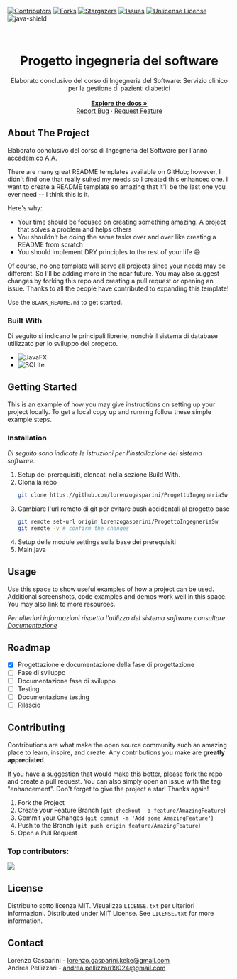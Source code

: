 <a id="readme-top"></a>
[![Contributors][contributors-shield]][contributors-url]
[![Forks][forks-shield]][forks-url]
[![Stargazers][stars-shield]][stars-url]
[![Issues][issues-shield]][issues-url]
[![Unlicense License][license-shield]][license-url]
![java-shield]

<!-- PROJECT LOGO -->
<br />
<div align="center">
  <h1 align="center">Progetto ingegneria del software</h1>

  <p align="center">
    Elaborato conclusivo del corso di Ingegneria del Software: Servizio clinico per la gestione di pazienti diabetici
    <br />
    <br />
    <a href="https://github.com/lorenzogasparini/ProgettoIngegneriaSw/tree/main/doc"><strong>Explore the docs »</strong></a>
    <br />
    <a href="https://github.com/lorenzogasparini/ProgettoIngegneriaSw/issues/new?labels=bug&template=bug-report---.md">Report Bug</a>
    &middot;
    <a href="https://github.com/lorenzogasparini/ProgettoIngegneriaSw/issues/new?labels=enhancement&template=feature-request---.md">Request Feature</a>
  </p>
</div>

<!-- TABLE OF CONTENTS
<details>
  <summary>Table of Contents</summary>
  <ol>
    <li>
      <a href="#about-the-project">About The Project</a>
      <ul>
        <li><a href="#built-with">Built With</a></li>
      </ul>
    </li>
    <li>
      <a href="#getting-started">Getting Started</a>
      <ul>
        <li><a href="#prerequisites">Prerequisites</a></li>
        <li><a href="#installation">Installation</a></li>
      </ul>
    </li>
    <li><a href="#usage">Usage</a></li>
    <li><a href="#roadmap">Roadmap</a></li>
    <li><a href="#contributing">Contributing</a></li>
    <li><a href="#license">License</a></li>
    <li><a href="#contact">Contact</a></li>
    <li><a href="#acknowledgments">Acknowledgments</a></li>
  </ol>
</details>
-->

<!-- ABOUT THE PROJECT -->
## About The Project

Elaborato conclusivo del corso di Ingegneria del Software per l'anno accademico A.A.

There are many great README templates available on GitHub; however, I didn't find one that really suited my needs so I created this enhanced one. I want to create a README template so amazing that it'll be the last one you ever need -- I think this is it.

Here's why:
* Your time should be focused on creating something amazing. A project that solves a problem and helps others
* You shouldn't be doing the same tasks over and over like creating a README from scratch
* You should implement DRY principles to the rest of your life :smile:

Of course, no one template will serve all projects since your needs may be different. So I'll be adding more in the near future. You may also suggest changes by forking this repo and creating a pull request or opening an issue. Thanks to all the people have contributed to expanding this template!

Use the `BLANK_README.md` to get started.

### Built With

Di seguito si indicano le principali librerie, nonchè il sistema di database utilizzato per lo sviluppo del progetto.

* ![JavaFX](https://img.shields.io/badge/JavaFX-17.0.6-green?style=for-the-badge)
* ![SQLite][sqlite-shield]

<!-- GETTING STARTED -->
## Getting Started

This is an example of how you may give instructions on setting up your project locally.
To get a local copy up and running follow these simple example steps.

### Installation

_Di seguito sono indicate le istruzioni per l'installazione del sistema software._

1. Setup dei prerequisiti, elencati nella sezione Build With.
2. Clona la repo
   ```sh
   git clone https://github.com/lorenzogasparini/ProgettoIngegneriaSw
   ```
3. Cambiare l'url remoto di git per evitare push accidentali al progetto base
   ```sh
   git remote set-url origin lorenzogasparini/ProgettoIngegneriaSw
   git remote -v # confirm the changes
   ```
4. Setup delle module settings sulla base dei prerequisiti
5.  Main.java

<!-- USAGE EXAMPLES -->
## Usage

Use this space to show useful examples of how a project can be used. Additional screenshots, code examples and demos work well in this space. You may also link to more resources.

_Per ulteriori informazioni rispetto l'utilizzo del sistema software consultare [Documentazione](https://example.com)_

<!-- ROADMAP -->
## Roadmap

- [x] Progettazione e documentazione della fase di progettazione
- [ ] Fase di sviluppo
- [ ] Documentazione fase di sviluppo
- [ ] Testing
- [ ] Documentazione testing
- [ ] Rilascio

<!-- CONTRIBUTING -->
## Contributing

Contributions are what make the open source community such an amazing place to learn, inspire, and create. Any contributions you make are **greatly appreciated**.

If you have a suggestion that would make this better, please fork the repo and create a pull request. You can also simply open an issue with the tag "enhancement".
Don't forget to give the project a star! Thanks again!

1. Fork the Project
2. Create your Feature Branch (`git checkout -b feature/AmazingFeature`)
3. Commit your Changes (`git commit -m 'Add some AmazingFeature'`)
4. Push to the Branch (`git push origin feature/AmazingFeature`)
5. Open a Pull Request

### Top contributors:

<a href="https://github.com/lorenzogasparini/ProgettoIngegneriaSw/graphs/contributors">
  <!-- <img src="https://contrib.rocks/image?repo=lorenzogasparini/ProgettoIngegneriaSw" alt="contrib.rocks image" /> -->
  <img src="https://contrib.rocks/image?repo=AndreaPellizzari/FlutterScala" />
</a>

<!-- LICENSE -->
## License

Distribuito sotto licenza MIT. Visualizza `LICENSE.txt` per ulteriori informazioni. 
Distributed under MIT License. See `LICENSE.txt` for more information.

<!-- CONTACT -->
## Contact

Lorenzo Gasparini - lorenzo.gasparini.keke@gmail.com
<br />
Andrea Pellizzari - andrea.pellizzari19024@gmail.com

<!-- MARKDOWN LINKS & IMAGES -->
<!-- https://www.markdownguide.org/basic-syntax/#reference-style-links -->
[contributors-shield]: https://img.shields.io/github/contributors/othneildrew/Best-README-Template.svg?style=for-the-badge
[contributors-url]: https://github.com/lorenzogasparini/ProgettoIngegneriaSw/graphs/contributors

[forks-shield]: https://img.shields.io/github/forks/othneildrew/Best-README-Template.svg?style=for-the-badge
[forks-url]: [https://github.com/othneildrew/Best-README-Template](https://github.com/lorenzogasparini/ProgettoIngegneriaSw)/network/members

[stars-shield]: https://img.shields.io/github/stars/othneildrew/Best-README-Template.svg?style=for-the-badge
[stars-url]: https://github.com/othneildrew/Best-README-Template/stargazers

[issues-shield]: https://img.shields.io/github/issues/othneildrew/Best-README-Template.svg?style=for-the-badge
[issues-url]: https://github.com/othneildrew/Best-README-Template/issues

[license-shield]: https://img.shields.io/badge/License-MIT-yellow.svg?style=for-the-badge
[license-url]: https://github.com/lorenzogasparini/ProgettoIngegneriaSw/blob/main/LICENSE

[product-screenshot]: images/screenshot.png

[java-shield]: https://img.shields.io/badge/Java-23-red?style=for-the-badge
[sqlite-shield]: https://img.shields.io/badge/Database-SQLite-blue?style=for-the-badge
